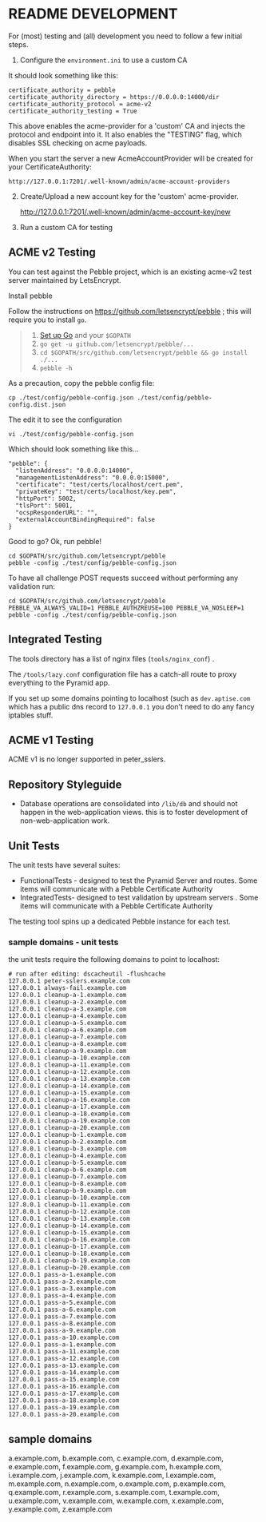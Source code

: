 README DEVELOPMENT
================================

For (most) testing and (all) development you need to follow a few initial steps.

1. Configure the `environment.ini` to use a custom CA

It should look something like this:

	certificate_authority = pebble
	certificate_authority_directory = https://0.0.0.0:14000/dir
	certificate_authority_protocol = acme-v2
	certificate_authority_testing = True

This above enables the acme-provider for a 'custom' CA and injects the protocol and endpoint into it.
It also enables the "TESTING" flag, which disables SSL checking on acme payloads.

When you start the server a new AcmeAccountProvider will be created for your CertificateAuthority:

	http://127.0.0.1:7201/.well-known/admin/acme-account-providers

2.  Create/Upload a new account key for the 'custom' acme-provider.

	http://127.0.0.1:7201/.well-known/admin/acme-account-key/new


3. Run a custom CA for testing

## ACME v2 Testing

You can test against the Pebble project, which is an existing acme-v2 test server maintained by LetsEncrypt.

Install pebble

Follow the instructions on https://github.com/letsencrypt/pebble ; this will require you to install `go`.

> 1. [Set up Go](https://golang.org/doc/install) and your `$GOPATH`
> 2. `go get -u github.com/letsencrypt/pebble/...`
> 3. `cd $GOPATH/src/github.com/letsencrypt/pebble && go install ./...`
> 4. `pebble -h`

As a precaution, copy the pebble config file:

    cp ./test/config/pebble-config.json ./test/config/pebble-config.dist.json

The edit it to see the configuration

	vi ./test/config/pebble-config.json

Which should look something like this...

	"pebble": {
	  "listenAddress": "0.0.0.0:14000",
	  "managementListenAddress": "0.0.0.0:15000",
	  "certificate": "test/certs/localhost/cert.pem",
	  "privateKey": "test/certs/localhost/key.pem",
	  "httpPort": 5002,
	  "tlsPort": 5001,
	  "ocspResponderURL": "",
	  "externalAccountBindingRequired": false
	}


Good to go?  Ok, run pebble!

	cd $GOPATH/src/github.com/letsencrypt/pebble
    pebble -config ./test/config/pebble-config.json

To have all challenge POST requests succeed without performing any validation run:

	cd $GOPATH/src/github.com/letsencrypt/pebble
	PEBBLE_VA_ALWAYS_VALID=1 PEBBLE_AUTHZREUSE=100 PEBBLE_VA_NOSLEEP=1 pebble -config ./test/config/pebble-config.json

## Integrated Testing

The tools directory has a list of nginx files (`tools/nginx_conf`) .

The `/tools/lazy.conf` configuration file has a catch-all route to proxy everything to the Pyramid app. 

If you set up some domains pointing to localhost (such as `dev.aptise.com` which has a public dns record to `127.0.0.1` you don't need to do any fancy iptables stuff.


## ACME v1 Testing

ACME v1 is no longer supported in peter_sslers.


## Repository Styleguide

* Database operations are consolidated into `/lib/db` and should not happen in the web-application views. this is to foster development of non-web-application work.


## Unit Tests

The unit tests have several suites:

* FunctionalTests - designed to test the Pyramid Server and routes. Some items will communicate with a Pebble Certificate Authority
* IntegratedTests- designed to test validation by upstream servers . Some items will communicate with a Pebble Certificate Authority

The testing tool spins up a dedicated Pebble instance for each test.


### sample domains - unit tests

the unit tests require the following domains to point to localhost:

	# run after editing: dscacheutil -flushcache
	127.0.0.1 peter-sslers.example.com
	127.0.0.1 always-fail.example.com
	127.0.0.1 cleanup-a-1.example.com
	127.0.0.1 cleanup-a-2.example.com
	127.0.0.1 cleanup-a-3.example.com
	127.0.0.1 cleanup-a-4.example.com
	127.0.0.1 cleanup-a-5.example.com
	127.0.0.1 cleanup-a-6.example.com
	127.0.0.1 cleanup-a-7.example.com
	127.0.0.1 cleanup-a-8.example.com
	127.0.0.1 cleanup-a-9.example.com
	127.0.0.1 cleanup-a-10.example.com
	127.0.0.1 cleanup-a-11.example.com
	127.0.0.1 cleanup-a-12.example.com
	127.0.0.1 cleanup-a-13.example.com
	127.0.0.1 cleanup-a-14.example.com
	127.0.0.1 cleanup-a-15.example.com
	127.0.0.1 cleanup-a-16.example.com
	127.0.0.1 cleanup-a-17.example.com
	127.0.0.1 cleanup-a-18.example.com
	127.0.0.1 cleanup-a-19.example.com
	127.0.0.1 cleanup-a-20.example.com
	127.0.0.1 cleanup-b-1.example.com
	127.0.0.1 cleanup-b-2.example.com
	127.0.0.1 cleanup-b-3.example.com
	127.0.0.1 cleanup-b-4.example.com
	127.0.0.1 cleanup-b-5.example.com
	127.0.0.1 cleanup-b-6.example.com
	127.0.0.1 cleanup-b-7.example.com
	127.0.0.1 cleanup-b-8.example.com
	127.0.0.1 cleanup-b-9.example.com
	127.0.0.1 cleanup-b-10.example.com
	127.0.0.1 cleanup-b-11.example.com
	127.0.0.1 cleanup-b-12.example.com
	127.0.0.1 cleanup-b-13.example.com
	127.0.0.1 cleanup-b-14.example.com
	127.0.0.1 cleanup-b-15.example.com
	127.0.0.1 cleanup-b-16.example.com
	127.0.0.1 cleanup-b-17.example.com
	127.0.0.1 cleanup-b-18.example.com
	127.0.0.1 cleanup-b-19.example.com
	127.0.0.1 cleanup-b-20.example.com
	127.0.0.1 pass-a-1.example.com
	127.0.0.1 pass-a-2.example.com
	127.0.0.1 pass-a-3.example.com
	127.0.0.1 pass-a-4.example.com
	127.0.0.1 pass-a-5.example.com
	127.0.0.1 pass-a-6.example.com
	127.0.0.1 pass-a-7.example.com
	127.0.0.1 pass-a-8.example.com
	127.0.0.1 pass-a-9.example.com
	127.0.0.1 pass-a-10.example.com
	127.0.0.1 pass-a-1.example.com
	127.0.0.1 pass-a-11.example.com
	127.0.0.1 pass-a-12.example.com
	127.0.0.1 pass-a-13.example.com
	127.0.0.1 pass-a-14.example.com
	127.0.0.1 pass-a-15.example.com
	127.0.0.1 pass-a-16.example.com
	127.0.0.1 pass-a-17.example.com
	127.0.0.1 pass-a-18.example.com
	127.0.0.1 pass-a-19.example.com
	127.0.0.1 pass-a-20.example.com


## sample domains

a.example.com, b.example.com, c.example.com, d.example.com, e.example.com, f.example.com, g.example.com, h.example.com, i.example.com, j.example.com, k.example.com, l.example.com, m.example.com, n.example.com, o.example.com, p.example.com, q.example.com, r.example.com, s.example.com, t.example.com, u.example.com, v.example.com, w.example.com, x.example.com, y.example.com, z.example.com



